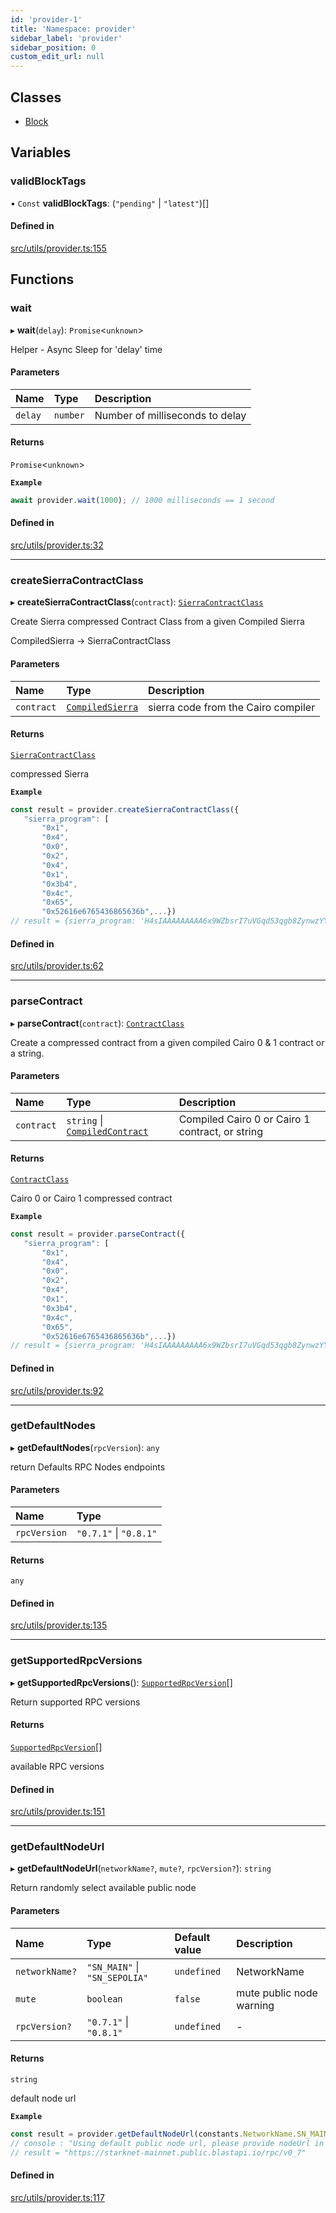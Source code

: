 ```yaml
---
id: 'provider-1'
title: 'Namespace: provider'
sidebar_label: 'provider'
sidebar_position: 0
custom_edit_url: null
---
```


## Classes

- [Block](../classes/provider-1.Block.md)

## Variables

### validBlockTags

• `Const` **validBlockTags**: (`"pending"` \| `"latest"`)[]

#### Defined in

[src/utils/provider.ts:155](https://github.com/starknet-io/starknet.js/blob/v7.6.2/src/utils/provider.ts#L155)

## Functions

### wait

▸ **wait**(`delay`): `Promise`<`unknown`\>

Helper - Async Sleep for 'delay' time

#### Parameters

| Name    | Type     | Description                     |
| :------ | :------- | :------------------------------ |
| `delay` | `number` | Number of milliseconds to delay |

#### Returns

`Promise`<`unknown`\>

**`Example`**

```typescript
await provider.wait(1000); // 1000 milliseconds == 1 second
```

#### Defined in

[src/utils/provider.ts:32](https://github.com/starknet-io/starknet.js/blob/v7.6.2/src/utils/provider.ts#L32)

---

### createSierraContractClass

▸ **createSierraContractClass**(`contract`): [`SierraContractClass`](types.md#sierracontractclass)

Create Sierra compressed Contract Class from a given Compiled Sierra

CompiledSierra -> SierraContractClass

#### Parameters

| Name       | Type                                        | Description                         |
| :--------- | :------------------------------------------ | :---------------------------------- |
| `contract` | [`CompiledSierra`](types.md#compiledsierra) | sierra code from the Cairo compiler |

#### Returns

[`SierraContractClass`](types.md#sierracontractclass)

compressed Sierra

**`Example`**

```typescript
const result = provider.createSierraContractClass({
   "sierra_program": [
       "0x1",
       "0x4",
       "0x0",
       "0x2",
       "0x4",
       "0x1",
       "0x3b4",
       "0x4c",
       "0x65",
       "0x52616e6765436865636b",...})
// result = {sierra_program: 'H4sIAAAAAAAAA6x9WZbsrI7uVGqd53qgb8ZynwzYY7jDv5JAAmxHZuQ+96yq/L0jIzEINZ8axP/5j/q/+j//+z/wH9f/o/p/zPbh+Iot49+u9v8G3//rTdDhDDF4Z0MKPthQ+m+S2v6n1S//638VvdXW2PQ6RvxuDG+jiybCXKJ7Hef6ZRi9E+Q89WmKLilfqbrsL6PUCf8...}
```

#### Defined in

[src/utils/provider.ts:62](https://github.com/starknet-io/starknet.js/blob/v7.6.2/src/utils/provider.ts#L62)

---

### parseContract

▸ **parseContract**(`contract`): [`ContractClass`](types.md#contractclass)

Create a compressed contract from a given compiled Cairo 0 & 1 contract or a string.

#### Parameters

| Name       | Type                                                        | Description                                     |
| :--------- | :---------------------------------------------------------- | :---------------------------------------------- |
| `contract` | `string` \| [`CompiledContract`](types.md#compiledcontract) | Compiled Cairo 0 or Cairo 1 contract, or string |

#### Returns

[`ContractClass`](types.md#contractclass)

Cairo 0 or Cairo 1 compressed contract

**`Example`**

```typescript
const result = provider.parseContract({
   "sierra_program": [
       "0x1",
       "0x4",
       "0x0",
       "0x2",
       "0x4",
       "0x1",
       "0x3b4",
       "0x4c",
       "0x65",
       "0x52616e6765436865636b",...})
// result = {sierra_program: 'H4sIAAAAAAAAA6x9WZbsrI7uVGqd53qgb8ZynwzYY7jDv5JAAmxHZuQ+96yq/L0jIzEINZ8axP/5j/q/+j//+z/wH9f/o/p/zPbh+Iot49+u9v8G3//rTdDhDDF4Z0MKPthQ+m+S2v6n1S//638VvdXW2PQ6RvxuDG+jiybCXKJ7Hef6ZRi9E+Q89WmKLilfqbrsL6PUCf8...}
```

#### Defined in

[src/utils/provider.ts:92](https://github.com/starknet-io/starknet.js/blob/v7.6.2/src/utils/provider.ts#L92)

---

### getDefaultNodes

▸ **getDefaultNodes**(`rpcVersion`): `any`

return Defaults RPC Nodes endpoints

#### Parameters

| Name         | Type                   |
| :----------- | :--------------------- |
| `rpcVersion` | `"0.7.1"` \| `"0.8.1"` |

#### Returns

`any`

#### Defined in

[src/utils/provider.ts:135](https://github.com/starknet-io/starknet.js/blob/v7.6.2/src/utils/provider.ts#L135)

---

### getSupportedRpcVersions

▸ **getSupportedRpcVersions**(): [`SupportedRpcVersion`](constants.md#supportedrpcversion-1)[]

Return supported RPC versions

#### Returns

[`SupportedRpcVersion`](constants.md#supportedrpcversion-1)[]

available RPC versions

#### Defined in

[src/utils/provider.ts:151](https://github.com/starknet-io/starknet.js/blob/v7.6.2/src/utils/provider.ts#L151)

---

### getDefaultNodeUrl

▸ **getDefaultNodeUrl**(`networkName?`, `mute?`, `rpcVersion?`): `string`

Return randomly select available public node

#### Parameters

| Name           | Type                          | Default value | Description              |
| :------------- | :---------------------------- | :------------ | :----------------------- |
| `networkName?` | `"SN_MAIN"` \| `"SN_SEPOLIA"` | `undefined`   | NetworkName              |
| `mute`         | `boolean`                     | `false`       | mute public node warning |
| `rpcVersion?`  | `"0.7.1"` \| `"0.8.1"`        | `undefined`   | -                        |

#### Returns

`string`

default node url

**`Example`**

```typescript
const result = provider.getDefaultNodeUrl(constants.NetworkName.SN_MAIN, false);
// console : "Using default public node url, please provide nodeUrl in provider options!"
// result = "https://starknet-mainnet.public.blastapi.io/rpc/v0_7"
```

#### Defined in

[src/utils/provider.ts:117](https://github.com/starknet-io/starknet.js/blob/v7.6.2/src/utils/provider.ts#L117)
